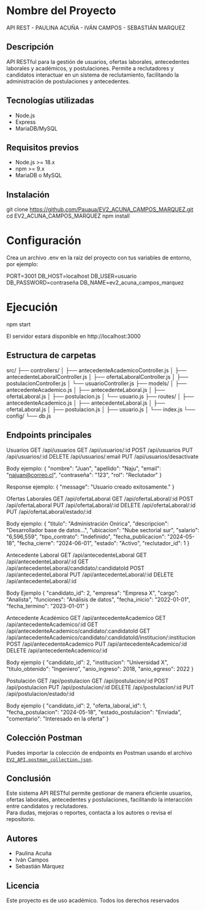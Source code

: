 # Nombre del Proyecto
API REST - PAULINA ACUÑA - IVÁN CAMPOS - SEBASTIÁN MARQUEZ

## Descripción
API RESTful para la gestión de usuarios, ofertas laborales, antecedentes laborales y académicos, y postulaciones. Permite a reclutadores y candidatos interactuar en un sistema de reclutamiento, facilitando la administración de postulaciones y antecedentes.


## Tecnologías utilizadas
- Node.js
- Express
- MariaDB/MySQL

## Requisitos previos
- Node.js >= 18.x
- npm >= 9.x
- MariaDB o MySQL

## Instalación

git clone https://github.com/Pauaua/EV2_ACUNA_CAMPOS_MARQUEZ.git
cd EV2_ACUNA_CAMPOS_MARQUEZ 
npm install

# Configuración
Crea un archivo .env en la raíz del proyecto con tus variables de entorno, por ejemplo:

PORT=3001
DB_HOST=localhost
DB_USER=usuario
DB_PASSWORD=contraseña
DB_NAME=ev2_acuna_campos_marquez

# Ejecución

npm start

El servidor estará disponible en http://localhost:3000

## Estructura de carpetas

src/
├── controllers/
│   ├── antecedenteAcademicoController.js
│   ├── antecedenteLaboralController.js
│   ├── ofertaLaboralController.js
│   ├── postulacionController.js
│   └── usuarioController.js
├── models/
│   ├── antecedenteAcademico.js
│   ├── antecedenteLaboral.js
│   ├── ofertaLaboral.js
│   ├── postulacion.js
│   └── usuario.js
├── routes/
│   ├── antecedenteAcademico.js
│   ├── antecedenteLaboral.js
│   ├── ofertaLaboral.js
│   ├── postulacion.js
│   ├── usuario.js
│   └── index.js
└── config/
    └── db.js

## Endpoints principales

Usuarios
GET /api/usuarios
GET /api/usuarios/:id
POST /api/usuarios
PUT /api/usuarios/:id
DELETE /api/usuarios/:email
PUT /api/usuarios/desactivate

Body ejemplo:
{
  "nombre": "Juan",
  "apellido": "Naju",
  "email": "najuan@correo.cl",
  "contraseña": "123",
  "rol": "Reclutador"
}

Response ejemplo:
{
  "message": "Usuario creado exitosamente."
}

Ofertas Laborales
GET /api/ofertaLaboral
GET /api/ofertaLaboral/:id
POST /api/ofertaLaboral
PUT /api/ofertaLaboral/:id
DELETE /api/ofertaLaboral/:id
PUT /api/ofertaLaboral/estado/:id

Body ejemplo:
{
  "titulo": "Administración Onírica",
  "descripcion": "Desarrollador base de datos...",
  "ubicacion": "Nube sectorial sur",
  "salario": "6,596,559",
  "tipo_contrato": "Indefinido",
  "fecha_publicacion": "2024-05-18",
  "fecha_cierre": "2024-06-01",
  "estado": "Activo",
  "reclutador_id": 1
}

Antecedente Laboral
GET /api/antecedenteLaboral
GET /api/antecedenteLaboral/:id
GET /api/antecedenteLaboral/candidato/:candidatoId
POST /api/antecedenteLaboral
PUT /api/antecedenteLaboral/:id
DELETE /api/antecedenteLaboral/:id

Body Ejemplo
{
  "candidato_id": 2,
  "empresa": "Empresa X",
  "cargo": "Analista",
  "funciones": "Análisis de datos",
  "fecha_inicio": "2022-01-01",
  "fecha_termino": "2023-01-01"
}


Antecedente Académico
GET /api/antecedenteAcademico
GET /api/antecedenteAcademico/:id
GET /api/antecedenteAcademico/candidato/:candidatoId
GET /api/antecedenteAcademico/candidato/:candidatoId/institucion/:institucion
POST /api/antecedenteAcademico
PUT /api/antecedenteAcademico/:id
DELETE /api/antecedenteAcademico/:id

Body ejemplo
{
  "candidato_id": 2,
  "institucion": "Universidad X",
  "titulo_obtenido": "Ingeniero",
  "anio_ingreso": 2018,
  "anio_egreso": 2022
}


Postulación
GET /api/postulacion
GET /api/postulacion/:id
POST /api/postulacion
PUT /api/postulacion/:id
DELETE /api/postulacion/:id
PUT /api/postulacion/estado/:id

Body ejemplo
{
  "candidato_id": 2,
  "oferta_laboral_id": 1,
  "fecha_postulacion": "2024-05-18",
  "estado_postulacion": "Enviada",
  "comentario": "Interesado en la oferta"
}

## Colección Postman

Puedes importar la colección de endpoints en Postman usando el archivo [`EV2_API.postman_collection.json`](./EV2_API.postman_collection.json).

## Conclusión

Este sistema API RESTful permite gestionar de manera eficiente usuarios, ofertas laborales, antecedentes y postulaciones, facilitando la interacción entre candidatos y reclutadores.  
Para dudas, mejoras o reportes, contacta a los autores o revisa el repositorio.

## Autores

- Paulina Acuña
- Iván Campos
- Sebastián Márquez

## Licencia

Este proyecto es de uso académico. Todos los derechos reservados


